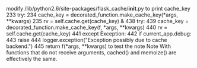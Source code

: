 modify /lib/python2.6/site-packages/flask_cache/__init__.py 
to print cache_key
233                 try:
234                     cache_key = decorated_function.make_cache_key(*args, **kwargs)
235                     rv = self.cache.get(cache_key)
&
438                 try:
439                     cache_key = decorated_function.make_cache_key(f, *args, **kwargs)
440                     rv = self.cache.get(cache_key)
441                 except Exception:
442                     if current_app.debug:
443                         raise
444                     logger.exception("Exception possibly due to cache backend.")
445                     return f(*args, **kwargs)
to test the note
Note
With functions that do not receive arguments, cached() and memoize() are effectively the same.
